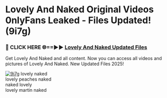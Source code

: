 # Lovely And Naked Original Videos 0nlyFans Leaked - Files Updated! (9i7g)

<h3>🔴 CLICK HERE 🌐==►► <a href="https://tinyurl.com/yckcrads" rel="nofollow">Lovely And Naked Updated Files</a></h3>

Get Lovely And Naked and all content. Now you can access all videos and pictures of Lovely And Naked. New Updated Files 2025!

[![9i7g](https://i.imgur.com/hpKpOFt.gif)](https://tinyurl.com/yckcrads)
lovely naked<br>
lovely peaches naked<br>
naked lovely<br>
lovely martin naked